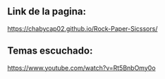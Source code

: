 ## Link de la pagina:
  https://chabycap02.github.io/Rock-Paper-Sicssors/

## Temas escuchado: 
  https://www.youtube.com/watch?v=Rt5BnbOmy0o

